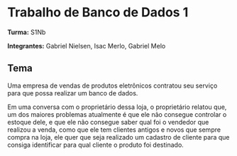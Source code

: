 # Trabalho de Banco de Dados 1

**Turma:** S1Nb

**Integrantes:** Gabriel Nielsen, Isac Merlo, Gabriel Melo

## Tema

Uma empresa de vendas de produtos eletrônicos contratou seu serviço para que possa realizar um banco de dados.

Em uma conversa com o proprietário dessa loja, o proprietário relatou que, um dos maiores problemas atualmente é que ele não consegue controlar o estoque dele, e que ele não consegue saber qual foi o vendedor que realizou a venda, como que ele tem clientes antigos e novos que sempre compra na loja, ele quer que seja realizado um cadastro de cliente para que consiga identificar para qual cliente o produto foi destinado.
